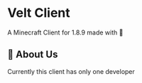 
# Velt Client

A Minecraft Client for 1.8.9 made with 💖


## 🚀 About Us
Currently this client has only one developer

